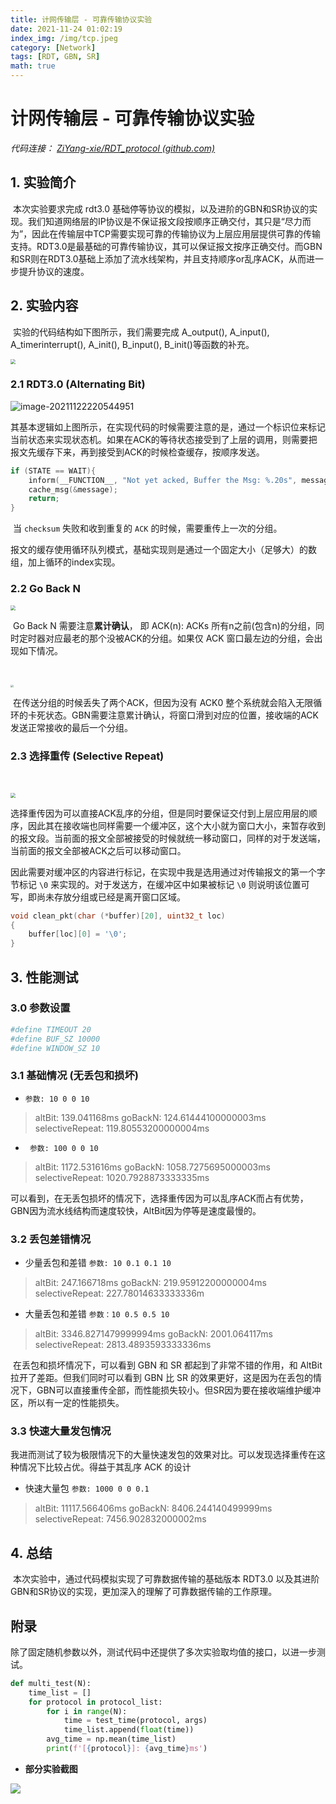 ```yaml
---
title: 计网传输层 - 可靠传输协议实验
date: 2021-11-24 01:02:19
index_img: /img/tcp.jpeg
category: [Network]
tags: [RDT, GBN, SR]
math: true
---
```


# 计网传输层 - 可靠传输协议实验

*代码连接： [ZiYang-xie/RDT_protocol (github.com)](https://github.com/ZiYang-xie/RDT_protocol)*

## 1. 实验简介

​	本次实验要求完成 rdt3.0 基础停等协议的模拟，以及进阶的GBN和SR协议的实现。我们知道网络层的IP协议是不保证报文段按顺序正确交付，其只是“尽力而为”，因此在传输层中TCP需要实现可靠的传输协议为上层应用层提供可靠的传输支持。RDT3.0是最基础的可靠传输协议，其可以保证报文按序正确交付。而GBN和SR则在RDT3.0基础上添加了流水线架构，并且支持顺序or乱序ACK，从而进一步提升协议的速度。



## 2. 实验内容

​	实验的代码结构如下图所示，我们需要完成 A_output(), A_input(), A_timerinterrupt(), A_init(), B_input(), B_init()等函数的补充。

<img src="https://tva1.sinaimg.cn/large/008i3skNly1gwo9yfv0m8j30oc0dgjsk.jpg" style="zoom:50%;" />

### 2.1 RDT3.0 (Alternating Bit)

![image-20211122220544951](https://tva1.sinaimg.cn/large/008i3skNly1gwoa2hbtkaj31i40fyact.jpg)

​	 其基本逻辑如上图所示，在实现代码的时候需要注意的是，通过一个标识位来标记当前状态来实现状态机。如果在ACK的等待状态接受到了上层的调用，则需要把报文先缓存下来，再到接受到ACK的时候检查缓存，按顺序发送。

```c
if (STATE == WAIT){
  	inform(__FUNCTION__, "Not yet acked, Buffer the Msg: %.20s", message.data);
  	cache_msg(&message);
  	return;
}
```

​	当 `checksum` 失败和收到重复的 `ACK` 的时候，需要重传上一次的分组。

​	报文的缓存使用循环队列模式，基础实现则是通过一个固定大小（足够大）的数组，加上循环的index实现。



### 2.2 Go Back N

<img src="https://tva1.sinaimg.cn/large/008i3skNly1gwoaepdhylj31800aamyj.jpg" style="zoom:50%;" />

​	Go Back N 需要注意**累计确认**， 即 ACK(n): ACKs 所有n之前(包含n)的分组，同时定时器对应最老的那个没被ACK的分组。如果仅 ACK 窗口最左边的分组，会出现如下情况。

​	

<img src="https://tva1.sinaimg.cn/large/008i3skNly1gwoahl3tgfj30zy0qkdi5.jpg" style="zoom:30%;" />

​	在传送分组的时候丢失了两个ACK，但因为没有 ACK0 整个系统就会陷入无限循环的卡死状态。GBN需要注意累计确认，将窗口滑到对应的位置，接收端的ACK发送正常接收的最后一个分组。



### 2.3 选择重传 (Selective Repeat)

​	

<img src="https://tva1.sinaimg.cn/large/008i3skNly1gwoakrl3tnj31760owwhx.jpg" style="zoom:50%;" />

​	选择重传因为可以直接ACK乱序的分组，但是同时要保证交付到上层应用层的顺序，因此其在接收端也同样需要一个缓冲区，这个大小就为窗口大小，来暂存收到的报文段。当前面的报文全部被接受的时候就统一移动窗口，同样的对于发送端，当前面的报文全部被ACK之后可以移动窗口。

​	因此需要对缓冲区的内容进行标记，在实现中我是选用通过对传输报文的第一个字节标记 `\0` 来实现的。对于发送方，在缓冲区中如果被标记 `\0` 则说明该位置可写，即尚未存放分组或已经是离开窗口区域。

```c
void clean_pkt(char (*buffer)[20], uint32_t loc)
{
    buffer[loc][0] = '\0';
}
```





## 3. 性能测试

### 3.0 参数设置

```yaml
#define TIMEOUT 20
#define BUF_SZ 10000
#define WINDOW_SZ 10
```

### 3.1 基础情况 (无丢包和损坏)

- `参数: 10 0 0 10` 

> altBit: 139.041168ms
goBackN: 124.61444100000003ms
selectiveRepeat: 119.80553200000004ms

- ``` 参数: 100 0 0 10```

> altBit: 1172.531616ms
goBackN: 1058.7275695000003ms
selectiveRepeat: 1020.7928873333335ms

​	可以看到，在无丢包损坏的情况下，选择重传因为可以乱序ACK而占有优势，GBN因为流水线结构而速度较快，AltBit因为停等是速度最慢的。



### 3.2 丢包差错情况 

- 少量丢包和差错 `参数: 10 0.1 0.1 10` 

> altBit: 247.166718ms
goBackN: 219.95912200000004ms
selectiveRepeat: 227.78014633333336m

- 大量丢包和差错 `参数：10 0.5 0.5 10`

> altBit: 3346.8271479999994ms
goBackN: 2001.064117ms
selectiveRepeat: 2813.4893593333336ms

​	在丢包和损坏情况下，可以看到 GBN 和 SR 都起到了非常不错的作用，和 AltBit 拉开了差距。但我们同时可以看到 GBN 比 SR 的效果更好，这是因为在丢包的情况下，GBN可以直接重传全部，而性能损失较小。但SR因为要在接收端维护缓冲区，所以有一定的性能损失。



### 3.3 快速大量发包情况

我进而测试了较为极限情况下的大量快速发包的效果对比。可以发现选择重传在这种情况下比较占优。得益于其乱序 ACK 的设计

- 快速大量包 `参数: 1000 0 0 0.1`

> altBit: 11117.566406ms
goBackN: 8406.244140499999ms
selectiveRepeat: 7456.902832000002ms





## 4. 总结

​	本次实验中，通过代码模拟实现了可靠数据传输的基础版本 RDT3.0 以及其进阶GBN和SR协议的实现，更加深入的理解了可靠数据传输的工作原理。



## 附录

除了固定随机参数以外，测试代码中还提供了多次实验取均值的接口，以进一步测试。

```python
def multi_test(N):
    time_list = []
    for protocol in protocol_list:
        for i in range(N):
            time = test_time(protocol, args)
            time_list.append(float(time))
        avg_time = np.mean(time_list)
        print(f'[{protocol}]: {avg_time}ms')
```

- **部分实验截图**

![](https://tva1.sinaimg.cn/large/008i3skNly1gwoc6uggs1j30e00g7gno.jpg)
